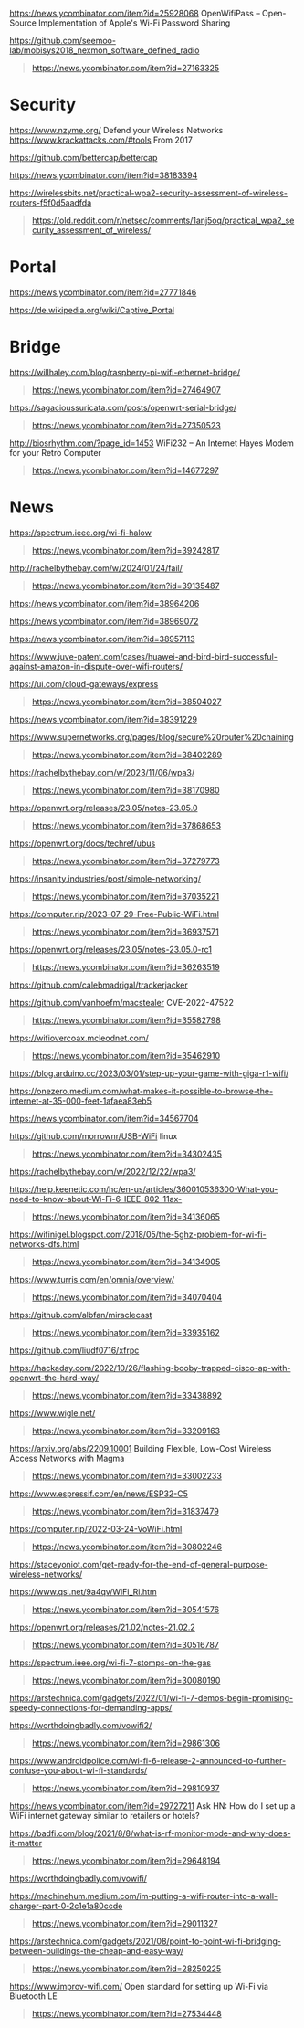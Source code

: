 https://news.ycombinator.com/item?id=25928068 OpenWifiPass – Open-Source Implementation of Apple's Wi-Fi Password Sharing

https://github.com/seemoo-lab/mobisys2018_nexmon_software_defined_radio
> https://news.ycombinator.com/item?id=27163325

# Security
https://www.nzyme.org/ Defend your Wireless Networks
https://www.krackattacks.com/#tools From 2017

https://github.com/bettercap/bettercap

https://news.ycombinator.com/item?id=38183394

https://wirelessbits.net/practical-wpa2-security-assessment-of-wireless-routers-f5f0d5aadfda
> https://old.reddit.com/r/netsec/comments/1anj5oq/practical_wpa2_security_assessment_of_wireless/

# Portal
https://news.ycombinator.com/item?id=27771846

https://de.wikipedia.org/wiki/Captive_Portal

# Bridge
https://willhaley.com/blog/raspberry-pi-wifi-ethernet-bridge/
> https://news.ycombinator.com/item?id=27464907

https://sagacioussuricata.com/posts/openwrt-serial-bridge/
> https://news.ycombinator.com/item?id=27350523

http://biosrhythm.com/?page_id=1453 WiFi232 – An Internet Hayes Modem for your Retro Computer
> https://news.ycombinator.com/item?id=14677297

# News
https://spectrum.ieee.org/wi-fi-halow
> https://news.ycombinator.com/item?id=39242817

http://rachelbythebay.com/w/2024/01/24/fail/
> https://news.ycombinator.com/item?id=39135487

https://news.ycombinator.com/item?id=38964206

https://news.ycombinator.com/item?id=38969072

https://news.ycombinator.com/item?id=38957113

https://www.juve-patent.com/cases/huawei-and-bird-bird-successful-against-amazon-in-dispute-over-wifi-routers/

https://ui.com/cloud-gateways/express
> https://news.ycombinator.com/item?id=38504027

https://news.ycombinator.com/item?id=38391229

https://www.supernetworks.org/pages/blog/secure%20router%20chaining
> https://news.ycombinator.com/item?id=38402289

https://rachelbythebay.com/w/2023/11/06/wpa3/
> https://news.ycombinator.com/item?id=38170980

https://openwrt.org/releases/23.05/notes-23.05.0
> https://news.ycombinator.com/item?id=37868653

https://openwrt.org/docs/techref/ubus
> https://news.ycombinator.com/item?id=37279773

https://insanity.industries/post/simple-networking/
> https://news.ycombinator.com/item?id=37035221

https://computer.rip/2023-07-29-Free-Public-WiFi.html
> https://news.ycombinator.com/item?id=36937571

https://openwrt.org/releases/23.05/notes-23.05.0-rc1
> https://news.ycombinator.com/item?id=36263519

https://github.com/calebmadrigal/trackerjacker

https://github.com/vanhoefm/macstealer CVE-2022-47522
> https://news.ycombinator.com/item?id=35582798

https://wifiovercoax.mcleodnet.com/
> https://news.ycombinator.com/item?id=35462910

https://blog.arduino.cc/2023/03/01/step-up-your-game-with-giga-r1-wifi/

https://onezero.medium.com/what-makes-it-possible-to-browse-the-internet-at-35-000-feet-1afaea83eb5

https://news.ycombinator.com/item?id=34567704

https://github.com/morrownr/USB-WiFi linux
> https://news.ycombinator.com/item?id=34302435

https://rachelbythebay.com/w/2022/12/22/wpa3/

https://help.keenetic.com/hc/en-us/articles/360010536300-What-you-need-to-know-about-Wi-Fi-6-IEEE-802-11ax-
> https://news.ycombinator.com/item?id=34136065

https://wifinigel.blogspot.com/2018/05/the-5ghz-problem-for-wi-fi-networks-dfs.html
> https://news.ycombinator.com/item?id=34134905

https://www.turris.com/en/omnia/overview/
> https://news.ycombinator.com/item?id=34070404

https://github.com/albfan/miraclecast
> https://news.ycombinator.com/item?id=33935162

https://github.com/liudf0716/xfrpc

https://hackaday.com/2022/10/26/flashing-booby-trapped-cisco-ap-with-openwrt-the-hard-way/
> https://news.ycombinator.com/item?id=33438892

https://www.wigle.net/
> https://news.ycombinator.com/item?id=33209163

https://arxiv.org/abs/2209.10001 Building Flexible, Low-Cost Wireless Access Networks with Magma
> https://news.ycombinator.com/item?id=33002233

https://www.espressif.com/en/news/ESP32-C5
> https://news.ycombinator.com/item?id=31837479

https://computer.rip/2022-03-24-VoWiFi.html
> https://news.ycombinator.com/item?id=30802246

https://staceyoniot.com/get-ready-for-the-end-of-general-purpose-wireless-networks/

https://www.qsl.net/9a4qv/WiFi_Ri.htm
> https://news.ycombinator.com/item?id=30541576

https://openwrt.org/releases/21.02/notes-21.02.2
> https://news.ycombinator.com/item?id=30516787

https://spectrum.ieee.org/wi-fi-7-stomps-on-the-gas
> https://news.ycombinator.com/item?id=30080190

https://arstechnica.com/gadgets/2022/01/wi-fi-7-demos-begin-promising-speedy-connections-for-demanding-apps/

https://worthdoingbadly.com/vowifi2/
> https://news.ycombinator.com/item?id=29861306

https://www.androidpolice.com/wi-fi-6-release-2-announced-to-further-confuse-you-about-wi-fi-standards/
> https://news.ycombinator.com/item?id=29810937

https://news.ycombinator.com/item?id=29727211 Ask HN: How do I set up a WiFi internet gateway similar to retailers or hotels?

https://badfi.com/blog/2021/8/8/what-is-rf-monitor-mode-and-why-does-it-matter
> https://news.ycombinator.com/item?id=29648194

https://worthdoingbadly.com/vowifi/

https://machinehum.medium.com/im-putting-a-wifi-router-into-a-wall-charger-part-0-2c1e1a80ccde
> https://news.ycombinator.com/item?id=29011327

https://arstechnica.com/gadgets/2021/08/point-to-point-wi-fi-bridging-between-buildings-the-cheap-and-easy-way/
> https://news.ycombinator.com/item?id=28250225

https://www.improv-wifi.com/ Open standard for setting up Wi-Fi via Bluetooth LE
> https://news.ycombinator.com/item?id=27534448



